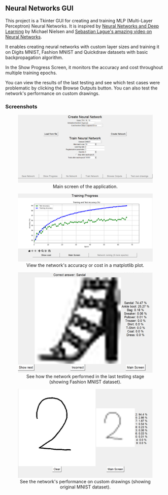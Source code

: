 ## Neural Networks GUI
This project is a Tkinter GUI for creating and training MLP (Multi-Layer Perceptron) Neural Networks. It is inspired by [Neural Networks and Deep Learning](http://neuralnetworksanddeeplearning.com/) by Michael Nielsen and [Sebastian Lague's amazing video on Neural Networks](https://www.youtube.com/watch?v=hfMk-kjRv4cs).

It enables creating neural networks with custom layer sizes and training it on  Digits MNIST, Fashion MNIST and Quickdraw datasets with basic backpropagation algorithm.

In the Show Progress Screen, it monitors the accuracy and cost throughout multiple training epochs.

You can view the results of the last testing and see which test cases were problematic by clicking the Browse Outputs button. You can also test the network's performance on custom drawings.

### Screenshots
<figure>
<img
  src="screens/main_screen.png"
  alt="Main screen.">
  <figcaption style="text-align:center">Main screen of the application.</figcaption>
</figure>
<figure>
<img
  src="screens/show_progress.png"
  alt="Accuracy matplotlib plot.">
<figcaption style="text-align:center">View the network's accuracy or cost in a matplotlib plot.</figcaption>
</figure>

<figure>
<img
  src="screens/browse_outputs.png"
  alt="Last test's results visualization.">
  <figcaption style="text-align:center">See how the network performed in the last testing stage (showing Fashion MNIST dataset).</figcaption>
</figure>

<figure>
<img
  src="screens/test_own_drawings.png"
  alt="Screen for testing custom drawings.">
  <figcaption style="text-align:center">See the network's performance on custom drawings (showing original MNIST dataset).</figcaption>
</figure>